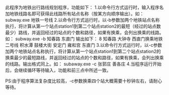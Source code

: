 此程序为地铁出行路线规划程序，功能如下：
1.以命令行方式运行时，输入程序名加地铁线路名即可获得此线路所有站点名称（按某方向顺序输出）。如：
subway.exe 地铁一号线
2.以命令行方式运行时，以-b参数加两个地铁站点名称执行，将计算从第一个站点station1到第二个站点station2的最短（经过的站点数最少）路线，并返回经过的站点的个数和路径，如果有换乘，会列出换乘的线路。如：
subway.exe -b 知春路 东直门
输出如下：
8
知春路
大钟寺
西直门换乘地铁二号线
积水潭
鼓楼大街
安定门
雍和宫
东直门
3.以命令行方式运行时，以-c参数加两个地铁站点名称执行，将计算从第一个站点station1到第二个站点station2的换乘最少的最短路线，并返回经过的站点的个数和路径，如果有换乘，会列出换乘的线路。输出格式同上。如：
subaway.exe -c 张郭庄 善各庄
4.当程序运行开始后，会继续循环等待输入，功能和前三点中所述一致。

PS:由于程序算法复杂度比较高，-c参数换乘四个站大概需要十秒钟左右，请耐心等待。